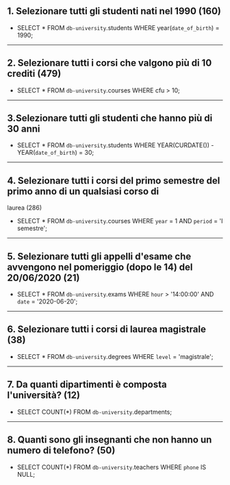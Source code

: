 ## 1. Selezionare tutti gli studenti nati nel 1990 (160)

- SELECT \*
  FROM
  `db-university`.students
  WHERE
  year(`date_of_birth`) = 1990;

---

## 2. Selezionare tutti i corsi che valgono più di 10 crediti (479)

- SELECT \*
  FROM
  `db-university`.courses
  WHERE
  cfu > 10;

---

## 3.Selezionare tutti gli studenti che hanno più di 30 anni

- SELECT \*
  FROM
  `db-university`.students
  WHERE
  YEAR(CURDATE()) - YEAR(`date_of_birth`) = 30;

---

## 4. Selezionare tutti i corsi del primo semestre del primo anno di un qualsiasi corso di

laurea (286)

- SELECT \*
  FROM
  `db-university`.courses
  WHERE
  `year` = 1 AND `period` = 'I semestre';

---

## 5. Selezionare tutti gli appelli d'esame che avvengono nel pomeriggio (dopo le 14) del 20/06/2020 (21)

- SELECT \*
  FROM
  `db-university`.exams
  WHERE
  `hour` > '14:00:00' AND `date` = '2020-06-20';

---

## 6. Selezionare tutti i corsi di laurea magistrale (38)

- SELECT \*
  FROM
  `db-university`.degrees
  WHERE
  `level` = 'magistrale';

---

## 7. Da quanti dipartimenti è composta l'università? (12)

- SELECT
  COUNT(\*)
  FROM
  `db-university`.departments;

---

## 8. Quanti sono gli insegnanti che non hanno un numero di telefono? (50)

- SELECT
  COUNT(\*)
  FROM
  `db-university`.teachers
  WHERE
  `phone` IS NULL;

